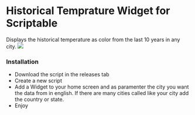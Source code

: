 # Historical Temprature Widget for Scriptable

Displays the historical temperature as color from the last 10 years in any city. 
![](https://i.imgur.com/q6k0oc1.jpeg)

### Installation
- Download the script in the releases tab
- Create a new script
- Add a Widget to your home screen and as paramenter the city you want the data from in english. If there are many cities called like your city add the country or state.
- Enjoy

